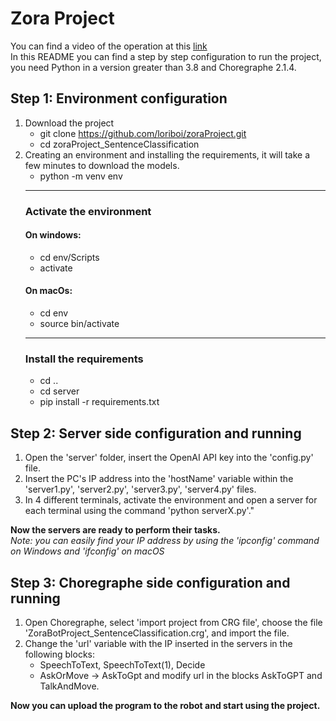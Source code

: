 # Zora Project 
You can find a video of the operation at this [link](https://www.youtube.com)<br>
In this README you can find a step by step configuration to run the project, you need Python in a version greater than 3.8 and Choregraphe 2.1.4.
## Step 1: Environment configuration
1. Download the project  
    - git clone https://github.com/loriboi/zoraProject.git <br> 
    - cd zoraProject_SentenceClassification 
2. Creating an environment and installing the requirements, it will take a few minutes to download the models.<br>
    - python -m venv env
    ------------------------------
    ### Activate the environment
	#### On windows:
	- cd env/Scripts
	- activate
	#### On macOs:
	- cd env
	- source bin/activate
    ------------------------------	
    ### Install the requirements    
    - cd ..
	- cd server
	- pip install -r requirements.txt

## Step 2: Server side configuration and running
1. Open the 'server' folder, insert the OpenAI API key into the 'config.py' file.
2. Insert the PC's IP address into the 'hostName' variable within the 'server1.py', 'server2.py', 'server3.py', 'server4.py' files.
3. In 4 different terminals, activate the environment and open a server for each terminal using the command 'python serverX.py'."

**Now the servers are ready to perform their tasks.** <br>
*Note: you can easily find your IP address by using the 'ipconfig' command on Windows and 'ifconfig' on macOS*

## Step 3: Choregraphe side configuration and running
1. Open Choregraphe, select 'import project from CRG file', choose the file 'ZoraBotProject_SentenceClassification.crg', and import the file.
2. Change the 'url' variable with the IP inserted in the servers in the following blocks:
   - SpeechToText, SpeechToText(1), Decide
   - AskOrMove -> AskToGpt and modify url in the blocks AskToGPT and TalkAndMove.

**Now you can upload the program to the robot and start using the project.**   